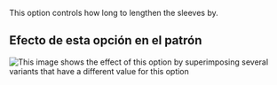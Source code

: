 This option controls how long to lengthen the sleeves by.

## Efecto de esta opción en el patrón

![This image shows the effect of this option by superimposing several variants that have a different value for this option](hugo_sleevelengthbonus_sample.svg "Effect of this option on the pattern")
